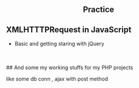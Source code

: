 <h2 align=center> Practice </h2>

## XMLHTTTPRequest in JavaScript
- Basic and getting staring with jQuery
<br>
<br>
## And some my working stuffs for my PHP projects 
<p> like some db conn , ajax with post method </p>

